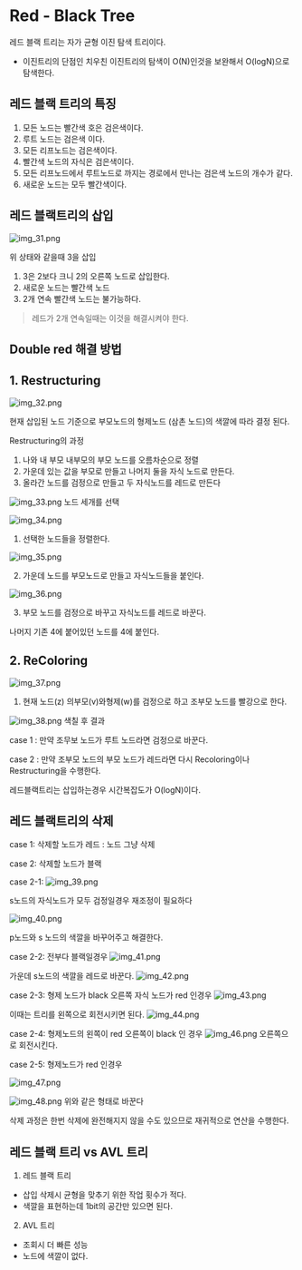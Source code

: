 # Red - Black Tree

레드 블랙 트리는 자가 균형 이진 탐색 트리이다.

- 이진트리의 단점인 치우친 이진트리의 탐색이 O(N)인것을 보완해서 O(logN)으로 탐색한다.

## 레드 블랙 트리의 특징

1. 모든 노드는 빨간색 호은 검은색이다.
2. 루트 노드는 검은색 이다.
3. 모든 리프노드는 검은색이다.
4. 빨간색 노드의 자식은 검은색이다.
5. 모든 리프노드에서 루트노드로 까지는 경로에서 만나는 검은색 노드의 개수가 같다.
6. 새로운 노드는 모두 빨간색이다.

## 레드 블랙트리의 삽입

![img_31.png](img_31.png)

위 상태와 같을때 3을 삽입

1. 3은 2보다 크니 2의 오른쪽 노드로 삽입한다.
2. 새로운 노드는 빨간색 노드
3. 2개 연속 빨간색 노드는 불가능하다.

> 레드가 2개 연속일때는 이것을 해결시켜야 한다.

## Double red 해결 방법

## 1. Restructuring

![img_32.png](img_32.png)

현재 삽입된 노드 기준으로 부모노드의 형제노드 (삼촌 노드)의 색깔에 따라 결정 된다.

Restructuring의 과정

1. 나와 내 부모 내부모의 부모 노드를 오름차순으로 정렬
2. 가운데 있는 값을 부모로 만들고 나머지 둘을 자식 노드로 만든다.
3. 올라간 노드를 검정으로 만들고 두 자식노드를 레드로 만든다

![img_33.png](img_33.png)
노드 세개를 선택

![img_34.png](img_34.png)

1. 선택한 노드들을 정렬한다.

![img_35.png](img_35.png)

2. 가운데 노드를 부모노드로 만들고 자식노드들을 붙인다.

![img_36.png](img_36.png)

3. 부모 노드를 검정으로 바꾸고 자식노드를 레드로 바꾼다.

나머지 기존 4에 붙어있던 노드를 4에 붙인다.

## 2. ReColoring

![img_37.png](img_37.png)
1. 현재 노드(z) 의부모(v)와형제(w)를 검정으로 하고 조부모 노드를 빨강으로 한다.

![img_38.png](img_38.png)
색칠 후 결과

case 1 : 만약 조무보 노드가 루트 노드라면 검정으로 바꾼다.

case 2 : 만약 조부모 노드의 부모 노드가 레드라면 다시 Recoloring이나 Restructuring을 수행한다.


레드블랙트리는 삽입하는경우  시간복잡도가 O(logN)이다.

## 레드 블랙트리의 삭제

case 1: 삭제할 노드가 레드 : 노드 그냥 삭제

case 2: 삭제할 노드가 블랙

case 2-1: ![img_39.png](img_39.png)

s노드의 자식노드가 모두 검정일경우 재조정이 필요하다

![img_40.png](img_40.png)

p노드와 s 노드의 색깔을 바꾸어주고 해결한다.

case 2-2: 전부다 블랙일경우
![img_41.png](img_41.png)

가운데 s노드의 색깔을 레드로 바꾼다.
![img_42.png](img_42.png)

case 2-3: 형제 노드가 black 오른쪽 자식 노드가 red 인경우
![img_43.png](img_43.png)

이때는 트리를 왼쪽으로 회전시키면 된다.
![img_44.png](img_44.png)

case 2-4: 형제노드의 왼쪽이 red 오른쪽이 black 인 경우
![img_46.png](img_46.png)
오른쪽으로 회전시킨다.

case 2-5: 형제노드가 red 인경우 

![img_47.png](img_47.png)

![img_48.png](img_48.png)
위와 같은 형태로 바꾼다

삭제 과정은 한번 삭제에 완전해지지 않을 수도 있으므로 재귀적으로 연산을 수행한다.

## 레드 블랙 트리 vs AVL 트리

1) 레드 블랙 트리
- 삽입 삭제시 균형을 맞추기 위한 작업 횟수가 적다.
- 색깔을 표현하는데 1bit의 공간만 있으면 된다.

2) AVL 트리
- 조회시 더 빠른 성능
- 노드에 색깔이 없다.
